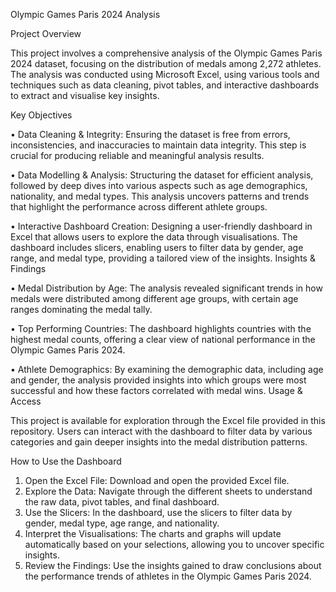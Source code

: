 Olympic Games Paris 2024 Analysis

Project Overview

This project involves a comprehensive analysis of the Olympic Games Paris 2024 dataset, focusing on the distribution of medals among 2,272 athletes. The analysis was conducted using Microsoft Excel, using various tools and techniques such as data cleaning, pivot tables, and interactive dashboards to extract and visualise key insights.

Key Objectives

•	Data Cleaning & Integrity: Ensuring the dataset is free from errors, inconsistencies, and inaccuracies to maintain data integrity. This step is crucial for producing reliable and meaningful analysis results.

•	Data Modelling & Analysis: Structuring the dataset for efficient analysis, followed by deep dives into various aspects such as age demographics, nationality, and medal types. This analysis uncovers patterns and trends that highlight the performance across different athlete groups.

•	Interactive Dashboard Creation: Designing a user-friendly dashboard in Excel that allows users to explore the data through visualisations. The dashboard includes slicers, enabling users to filter data by gender, age range, and medal type, providing a tailored view of the insights.
Insights & Findings

•	Medal Distribution by Age: The analysis revealed significant trends in how medals were distributed among different age groups, with certain age ranges dominating the medal tally.

•	Top Performing Countries: The dashboard highlights countries with the highest medal counts, offering a clear view of national performance in the Olympic Games Paris 2024.

•	Athlete Demographics: By examining the demographic data, including age and gender, the analysis provided insights into which groups were most successful and how these factors correlated with medal wins.
Usage & Access

This project is available for exploration through the Excel file provided in this repository. Users can interact with the dashboard to filter data by various categories and gain deeper insights into the medal distribution patterns.
 
How to Use the Dashboard
1.	Open the Excel File: Download and open the provided Excel file.
2.	Explore the Data: Navigate through the different sheets to understand the raw data, pivot tables, and final dashboard.
3.	Use the Slicers: In the dashboard, use the slicers to filter data by gender, medal type, age range, and nationality.
4.	Interpret the Visualisations: The charts and graphs will update automatically based on your selections, allowing you to uncover specific insights.
5.	Review the Findings: Use the insights gained to draw conclusions about the performance trends of athletes in the Olympic Games Paris 2024.
